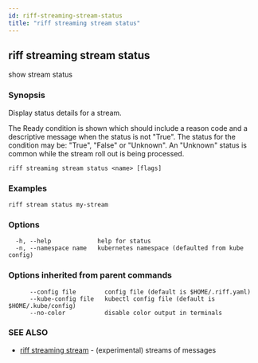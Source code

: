 ```yaml
---
id: riff-streaming-stream-status
title: "riff streaming stream status"
---
```

## riff streaming stream status

show stream status

### Synopsis

Display status details for a stream.

The Ready condition is shown which should include a reason code and a
descriptive message when the status is not "True". The status for the condition
may be: "True", "False" or "Unknown". An "Unknown" status is common while the
stream roll out is being processed.

```
riff streaming stream status <name> [flags]
```

### Examples

```
riff stream status my-stream
```

### Options

```
  -h, --help             help for status
  -n, --namespace name   kubernetes namespace (defaulted from kube config)
```

### Options inherited from parent commands

```
      --config file        config file (default is $HOME/.riff.yaml)
      --kube-config file   kubectl config file (default is $HOME/.kube/config)
      --no-color           disable color output in terminals
```

### SEE ALSO

* [riff streaming stream](riff_streaming_stream.md)	 - (experimental) streams of messages

